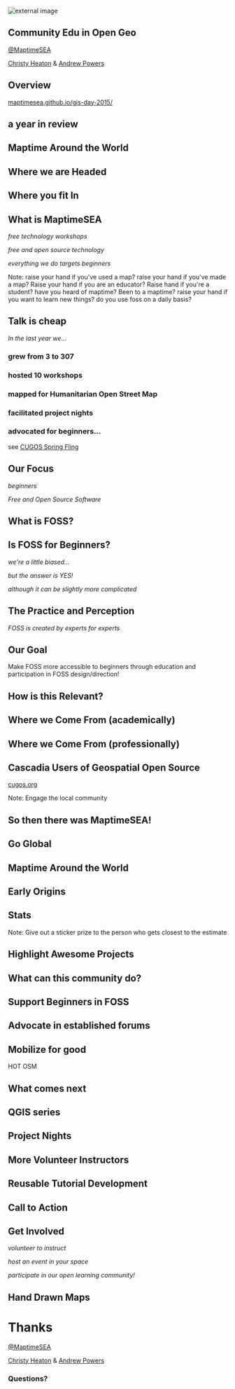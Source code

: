 ![external image](https://raw.githubusercontent.com/maptime/maptime.github.io/master/img/xmaptime-logo-web-header-rainbonly.png.pagespeed.ic.sUvy41gYSf.png "External Image Example")

## Community Edu in Open Geo

[@MaptimeSEA](https://twitter.com/MaptimeSEA)

[Christy Heaton](https://twitter.com/christytoes) & [Andrew Powers](https://twitter.com/p0wersa)



## Overview
[maptimesea.github.io/gis-day-2015/](http://maptimesea.github.io/gis-day-2015/)


## a year in review


## Maptime Around the World


## Where we are Headed


## Where you fit In



## What is MaptimeSEA

_free technology workshops_ <!-- .element: class="fragment" data-fragment-index="0" -->

_free and open source technology_ <!-- .element: class="fragment" data-fragment-index="1" -->

_everything we do targets beginners_ <!-- .element: class="fragment" data-fragment-index="2" -->

Note: raise your hand if you've used a map? raise your hand if you've made a map? Raise your hand if you are an educator? Raise hand if you're a student? have you heard of maptime? Been to a maptime? raise your hand if you want to learn new things? do you use foss on a daily basis?


## Talk is cheap

_In the last year we..._ <!-- .element: class="fragment" data-fragment-index="0" -->


### grew from 3 to 307


### hosted 10 workshops


### mapped for Humanitarian Open Street Map


### facilitated project nights


### advocated for beginners...

see [CUGOS Spring Fling](http://cugos.org/2015-spring-fling/)



## Our Focus

_beginners_ <!-- .element: class="fragment" data-fragment-index="0" -->

_Free and Open Source Software_ <!-- .element: class="fragment" data-fragment-index="1" -->


## What is FOSS?


## Is FOSS for Beginners?

_we're a little biased..._ <!-- .element: class="fragment" data-fragment-index="0" -->

_but the answer is YES!_ <!-- .element: class="fragment" data-fragment-index="1" -->

_although it can be slightly more complicated_ <!-- .element: class="fragment" data-fragment-index="2" -->


## The Practice and Perception

_FOSS is created by experts for experts_ <!-- .element: class="fragment" data-fragment-index="0" -->


## Our Goal

Make FOSS more accessible to beginners through education and participation in FOSS design/direction!



## How is this Relevant?


## Where we Come From (academically)


## Where we Come From (professionally)


## Cascadia Users of Geospatial Open Source

[cugos.org](http://cugos.org/)

Note: Engage the local community


## So then there was MaptimeSEA!



## Go Global


## Maptime Around the World


## Early Origins


## Stats

Note: Give out a sticker prize to the person who gets closest to the estimate

## Highlight Awesome Projects



## What can this community do?


## Support Beginners in FOSS


## Advocate in established forums


## Mobilize for good

HOT OSM



## What comes next


## QGIS series


## Project Nights


## More Volunteer Instructors


## Reusable Tutorial Development



## Call to Action


## Get Involved

_volunteer to instruct_ <!-- .element: class="fragment" data-fragment-index="0" -->

_host an event in your space_ <!-- .element: class="fragment" data-fragment-index="1" -->

_participate in our open learning community!_ <!-- .element: class="fragment" data-fragment-index="2" -->


## Hand Drawn Maps



# Thanks

[@MaptimeSEA](https://twitter.com/MaptimeSEA)

[Christy Heaton](https://twitter.com/christytoes) & [Andrew Powers](https://twitter.com/p0wersa)

### Questions?
